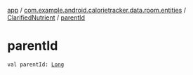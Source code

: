 [app](../../index.md) / [com.example.android.calorietracker.data.room.entities](../index.md) / [ClarifiedNutrient](index.md) / [parentId](./parent-id.md)

# parentId

`val parentId: `[`Long`](https://kotlinlang.org/api/latest/jvm/stdlib/kotlin/-long/index.html)